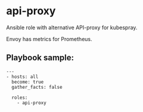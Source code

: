 # api-proxy
Ansible role with alternative API-proxy for kubespray.

Envoy has metrics for Prometheus.

## Playbook sample:
```
---
- hosts: all
  become: true
  gather_facts: false

  roles:
    - api-proxy
```
